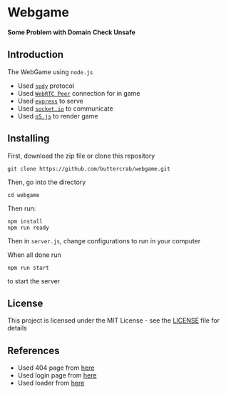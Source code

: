 # Webgame

**Some Problem with Domain**
**Check Unsafe**

## Introduction

The WebGame using `node.js`
- Used [`spdy`](https://www.npmjs.com/package/spdy) protocol
- Used [`WebRTC Peer`](https://github.com/feross/simple-peer) connection for in game
- Used [`express`](https://expressjs.com) to serve
- Used [`socket.io`](https://socket.io) to communicate
- Used [`p5.js`](https://p5js.org) to render game

## Installing

First, download the zip file or clone this repository

```
git clone https://github.com/buttercrab/webgame.git
```

Then, go into the directory

```
cd webgame
```

Then run:

```
npm install
npm run ready
```

Then in `server.js`, change configurations to run in your computer

When all done run 

```
npm run start
```

to start the server

## License

This project is licensed under the MIT License - see the [LICENSE](https://github.com/buttercrab/webgame/blob/master/LICENSE) file for details

## References
- Used 404 page from [here](https://colorlib.com/etc/404/colorlib-error-404-19/)
- Used login page from [here](https://codepen.io/shayanea/full/eVMMgO)
- Used loader from [here](https://codepen.io/iremlopsum/pen/bvPzzL)

